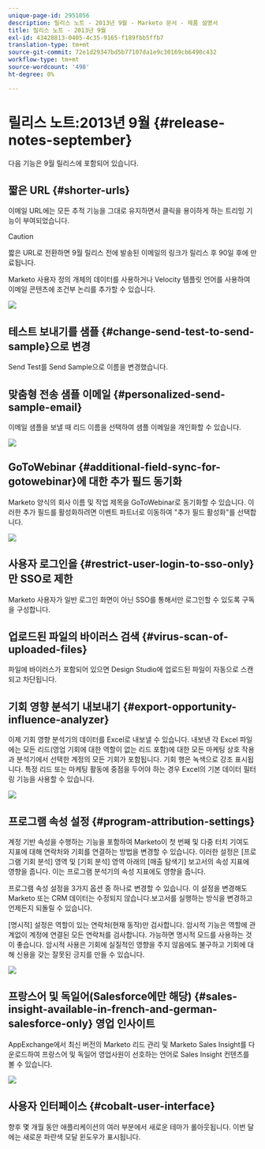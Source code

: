 ```yaml
---
unique-page-id: 2951056
description: 릴리스 노트 - 2013년 9월 - Marketo 문서 - 제품 설명서
title: 릴리스 노트 - 2013년 9월
exl-id: 43428813-0405-4c35-9165-f189fbb5ffb7
translation-type: tm+mt
source-git-commit: 72e1d29347bd5b77107da1e9c30169cb6490c432
workflow-type: tm+mt
source-wordcount: '498'
ht-degree: 0%

---
```


# 릴리스 노트:2013년 9월 {#release-notes-september}

다음 기능은 9월 릴리스에 포함되어 있습니다.

## 짧은 URL {#shorter-urls}

이메일 URL에는 모든 추적 기능을 그대로 유지하면서 클릭을 용이하게 하는 트리밍 기능이 부여되었습니다.

>[!CAUTION]
>
>짧은 URL로 전환하면 9월 릴리스 전에 발송된 이메일의 링크가 릴리스 후 90일 후에 만료됩니다.

Marketo 사용자 정의 개체의 데이터를 사용하거나 Velocity 템플릿 언어를 사용하여 이메일 콘텐츠에 조건부 논리를 추가할 수 있습니다.

![](assets/image2014-9-22-17-3a10-3a56.png)

## 테스트 보내기를 샘플 {#change-send-test-to-send-sample}으로 변경

Send Test를 Send Sample으로 이름을 변경했습니다.

## 맞춤형 전송 샘플 이메일 {#personalized-send-sample-email}

이메일 샘플을 보낼 때 리드 이름을 선택하여 샘플 이메일을 개인화할 수 있습니다.

![](assets/image2014-9-22-17-3a11-3a22.png)

## GoToWebinar {#additional-field-sync-for-gotowebinar}에 대한 추가 필드 동기화

Marketo 양식의 회사 이름 및 작업 제목을 GoToWebinar로 동기화할 수 있습니다. 이러한 추가 필드를 활성화하려면 이벤트 파트너로 이동하여 &quot;추가 필드 활성화&quot;를 선택합니다.

![](assets/image2014-9-22-17-3a11-3a53.png)

## 사용자 로그인을 {#restrict-user-login-to-sso-only}만 SSO로 제한

Marketo 사용자가 일반 로그인 화면이 아닌 SSO를 통해서만 로그인할 수 있도록 구독을 구성합니다.

## 업로드된 파일의 바이러스 검색 {#virus-scan-of-uploaded-files}

파일에 바이러스가 포함되어 있으면 Design Studio에 업로드된 파일이 자동으로 스캔되고 차단됩니다.

## 기회 영향 분석기 내보내기 {#export-opportunity-influence-analyzer}

이제 기회 영향 분석기의 데이터를 Excel로 내보낼 수 있습니다. 내보낸 각 Excel 파일에는 모든 리드(영업 기회에 대한 역할이 없는 리드 포함)에 대한 모든 마케팅 상호 작용과 분석기에서 선택한 계정의 모든 기회가 포함됩니다. 기회 행은 녹색으로 강조 표시됩니다. 특정 리드 또는 마케팅 활동에 중점을 두어야 하는 경우 Excel의 기본 데이터 필터링 기능을 사용할 수 있습니다.

![](assets/image2014-9-22-17-3a12-3a23.png)

## 프로그램 속성 설정 {#program-attribution-settings}

계정 기반 속성을 수행하는 기능을 포함하여 Marketo이 첫 번째 및 다중 터치 기여도 지표에 대해 연락처와 기회를 연결하는 방법을 변경할 수 있습니다. 이러한 설정은 [프로그램 기회 분석] 영역 및 [기회 분석] 영역 아래의 [매출 탐색기] 보고서의 속성 지표에 영향을 줍니다. 이는 프로그램 분석기의 속성 지표에도 영향을 줍니다.

프로그램 속성 설정을 3가지 옵션 중 하나로 변경할 수 있습니다. 이 설정을 변경해도 Marketo 또는 CRM 데이터는 수정되지 않습니다.보고서를 실행하는 방식을 변경하고 언제든지 되돌릴 수 있습니다.

[명시적] 설정은 역할이 있는 연락처(현재 동작)만 검사합니다. 암시적 기능은 역할에 관계없이 계정에 연결된 모든 연락처를 검사합니다. 가능하면 명시적 모드를 사용하는 것이 좋습니다. 암시적 사용은 기회에 실질적인 영향을 주지 않음에도 불구하고 기회에 대해 신용을 갖는 잘못된 긍지를 만들 수 있습니다.

![](assets/image2014-9-22-17-3a12-3a43.png)

## 프랑스어 및 독일어(Salesforce에만 해당) {#sales-insight-available-in-french-and-german-salesforce-only} 영업 인사이트

AppExchange에서 최신 버전의 Marketo 리드 관리 및 Marketo Sales Insight를 다운로드하여 프랑스어 및 독일어 영업사원이 선호하는 언어로 Sales Insight 컨텐츠를 볼 수 있습니다.

![](assets/image2014-9-22-17-3a13-3a12.png)

## 사용자 인터페이스 {#cobalt-user-interface}

향후 몇 개월 동안 애플리케이션의 여러 부분에서 새로운 테마가 롤아웃됩니다. 이번 달에는 새로운 파란색 모달 윈도우가 표시됩니다.
